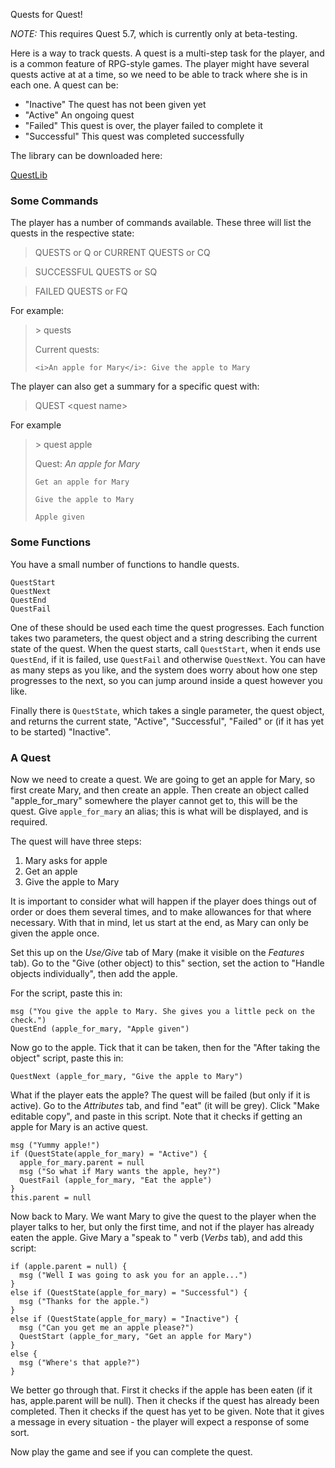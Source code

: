 Quests for Quest!

_NOTE:_ This requires Quest 5.7, which is currently only at beta-testing.

Here is a way to track quests. A quest is a multi-step task for the player, and is a common feature of RPG-style games. The player might have several quests active at at a time, so we need to be able to track where she is in each one. A quest can be:

- "Inactive" The quest has not been given yet
- "Active" An ongoing quest
- "Failed" This quest is over, the player failed to complete it
- "Successful" This quest was completed successfully

The library can be downloaded here:

[QuestLib](https://github.com/ThePix/quest/blob/master/QuestLib.aslx)


### Some Commands

The player has a number of commands available. These three will list the quests in the respective state:

> QUESTS or Q or CURRENT QUESTS or CQ

> SUCCESSFUL QUESTS or SQ

> FAILED QUESTS or FQ

For example:

> \> quests
>
> Current quests:
>
>     <i>An apple for Mary</i>: Give the apple to Mary



The player can also get a summary for a specific quest with:

> QUEST \<quest name>

For example

> \> quest apple
>
> Quest: <i>An apple for Mary</i>
>
>     Get an apple for Mary
>
>     Give the apple to Mary
>
>     Apple given

### Some Functions

You have a small number of functions to handle quests.

```
QuestStart
QuestNext
QuestEnd
QuestFail
```

One of these should be used each time the quest progresses. Each function takes two parameters, the quest object and a string describing the current state of the quest. When the quest starts, call `QuestStart`, when it ends use `QuestEnd`, if it is failed, use `QuestFail` and otherwise `QuestNext`. You can have as many steps as you like, and the system does worry about how one step progresses to the next, so you can jump around inside a quest however you like.

Finally there is `QuestState`, which takes a single parameter, the quest object, and returns the current state, "Active", "Successful", "Failed" or (if it has yet to be started) "Inactive".


### A Quest

Now we need to create a quest. We are going to get an apple for Mary, so first create Mary, and then create an apple. Then create an object called "apple_for_mary" somewhere the player cannot get to, this will be the quest. Give `apple_for_mary` an alias; this is what will be displayed, and is required.

The quest will have three steps:

1. Mary asks for apple
1. Get an apple
1. Give the apple to Mary

It is important to consider what will happen if the player does things out of order or does them several times, and to make allowances for that where necessary. With that in mind, let us start at the end, as Mary can only be given the apple once.

Set this up on the _Use/Give_ tab of Mary (make it visible on the _Features_ tab). Go to the "Give (other object) to this" section, set the action to "Handle objects individually", then add the apple.

For the script, paste this in:

```
msg ("You give the apple to Mary. She gives you a little peck on the check.")
QuestEnd (apple_for_mary, "Apple given")
```

Now go to the apple. Tick that it can be taken, then for the "After taking the object" script, paste this in:

```
QuestNext (apple_for_mary, "Give the apple to Mary")
```

What if the player eats the apple? The quest will be failed (but only if it is active). Go to the _Attributes_ tab, and find "eat" (it will be grey). Click "Make editable copy", and paste in this script. Note that it checks if getting an apple for Mary is an active quest.

```
msg ("Yummy apple!")
if (QuestState(apple_for_mary) = "Active") {
  apple_for_mary.parent = null
  msg ("So what if Mary wants the apple, hey?")
  QuestFail (apple_for_mary, "Eat the apple")
}
this.parent = null
```

Now back to Mary. We want Mary to give the quest to the player when the player talks to her, but only the first time, and not if the player has already eaten the apple. Give Mary a "speak to " verb (_Verbs_ tab), and add this script:

```
if (apple.parent = null) {
  msg ("Well I was going to ask you for an apple...")
}
else if (QuestState(apple_for_mary) = "Successful") {
  msg ("Thanks for the apple.")
}
else if (QuestState(apple_for_mary) = "Inactive") {
  msg ("Can you get me an apple please?")
  QuestStart (apple_for_mary, "Get an apple for Mary")
}
else {
  msg ("Where's that apple?")
}
```

We better go through that. First it checks if the apple has been eaten (if it has, apple.parent will be null). Then it checks if the quest has already been completed. Then it checks if the quest has yet to be given. Note that it gives a message in every situation - the player will expect a response of some sort.

Now play the game and see if you can complete the quest.